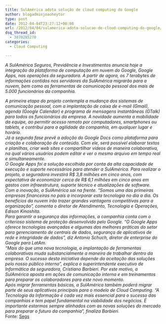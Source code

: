 ```yaml
---
title: SulAmérica adota solução de cloud computing do Google
author: blogadminjoaoheytor
type: post
date: 2012-04-04T23:27:12+00:00
url: /2012/04/04/sulamerica-adota-solucao-de-cloud-computing-do-google/
dsq_thread_id:
  - 3878285270
categories:
  - Cloud Computing

---
```

_A SulAmérica Seguros, Previdência e Investimentos anuncia hoje a integração da plataforma de computação em nuvem do Google, Google Apps, nas operações da seguradora. A partir de agora, os 7 terabytes de informações contidos nos servidores da SulAmérica migrarão para a nuvem, bem como as ferramentas de comunicação pessoal dos mais de 5.000 funcionários da companhia._

<div>
</div>

<div>
  <em>A primeira etapa do projeto contempla a mudança dos sistemas de comunicação pessoal, com a implantação de caixa de e-mail (Gmail), agenda (Google Calendar) e programa de mensagens instantâneas (GTalk) para todos os funcionários da empresa. A novidade aumenta a mobilidade da equipe, ao permitir acesso remoto por computadores, smartphones ou tablets, e contribui para a agilidade da companhia, em qualquer lugar e horário.</em>
</div>

<div>
</div>

<div>
  <em>Já a segunda fase prevê a adoção do Google Docs como plataforma para criação e colaboração de conteúdo. Com ele, será possível elaborar textos e planilhas, criar web sites e compartilhar vídeos de maneira colaborativa, na qual vários usuários podem editar e ver o mesmo arquivo em tempo real e simultaneamente.</em>
</div>

<div>
</div>

<div>
  <em>O Google Apps foi a solução escolhida por conta da alta capacidade de execução e suporte necessários para atender a SulAmérica. Para realizar o projeto, a seguradora investirá R$ 3,8 milhões em cinco anos, com expectativa de economizar cerca de R$ 6,1 milhões em cinco anos em gastos com infraestrutura, suporte técnico e atualizações de software.</em>
</div>

<div>
</div>

<div>
  <em>Com a inovação, a SulAmérica sai na frente. “Somos uma das primeiras empresas financeiras no país a incorporar esta tecnologia no dia a dia. Os benefícios da nuvem irão trazer grandes vantagens competitivas para a organização”, comenta o diretor de Atendimento, Tecnologia e Operações, Edison Kinoshita.</em>
</div>

<div>
</div>

<div>
  <em>Para garantir a segurança das informações, a companhia conta com o criterioso sistema de proteção desenvolvido pelo Google. “O Google Apps oferece tecnologias avançadas e algumas das melhores práticas do setor para gerenciamento de centrais de dados, segurança de aplicativos de rede e integridade de dados”, diz Antonio Schuch, diretor de enterprise do Google para LatAm.</em>
</div>

<div>
</div>

<div>
  <em>“Mais do que uma nova tecnologia, a implantação de ferramentas colaborativas muda substancialmente a maneira de trabalhar dentro da empresa. O sucesso desta iniciativa depende da aceitação das soluções pelo nosso público interno”, explica o superintendente executivo de Informática da seguradora, Cristiano Barbieri. Por este motivo, a SulAmérica aposta em ações de comunicação interna e em treinamentos para preparar os colaboradores para este novo momento.</em>
</div>

<div>
</div>

<div>
  <em>Após migrar ferramentas básicas, a SulAmérica também poderá migrar parte de seus aplicativos principais para o modelo de Cloud Computing. “A Tecnologia da Informação é cada vez mais essencial para o sucesso das companhias e tem papel fundamental na viabilidade dos negócios. É importante estarmos sempre alinhados com as novas soluções do mercado para preparar o futuro da companhia”, finaliza Barbieri.</em>
</div>

<div>
</div>

<div>
  Fonte: <a href="http://www.segs.com.br/index.php?option=com_content&view=article&id=67328:sulamerica-adota-solucao-de-cloud-computing-do-google&catid=45:cat-seguros&Itemid=324&goback=%2Egde_664257_member_105076945" target="_blank">Segs</a>
</div>